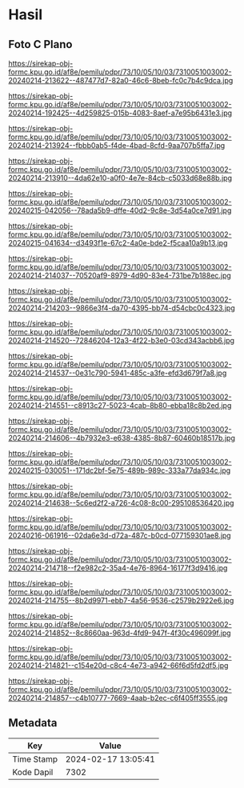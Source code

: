 # Hasil

## Foto C Plano

https://sirekap-obj-formc.kpu.go.id/af8e/pemilu/pdpr/73/10/05/10/03/7310051003002-20240214-213622--487477d7-82a0-46c6-8beb-fc0c7b4c9dca.jpg

https://sirekap-obj-formc.kpu.go.id/af8e/pemilu/pdpr/73/10/05/10/03/7310051003002-20240214-192425--4d259825-015b-4083-8aef-a7e95b6431e3.jpg

https://sirekap-obj-formc.kpu.go.id/af8e/pemilu/pdpr/73/10/05/10/03/7310051003002-20240214-213924--fbbb0ab5-f4de-4bad-8cfd-9aa707b5ffa7.jpg

https://sirekap-obj-formc.kpu.go.id/af8e/pemilu/pdpr/73/10/05/10/03/7310051003002-20240214-213910--4da62e10-a0f0-4e7e-84cb-c5033d68e88b.jpg

https://sirekap-obj-formc.kpu.go.id/af8e/pemilu/pdpr/73/10/05/10/03/7310051003002-20240215-042056--78ada5b9-dffe-40d2-9c8e-3d54a0ce7d91.jpg

https://sirekap-obj-formc.kpu.go.id/af8e/pemilu/pdpr/73/10/05/10/03/7310051003002-20240215-041634--d3493f1e-67c2-4a0e-bde2-f5caa10a9b13.jpg

https://sirekap-obj-formc.kpu.go.id/af8e/pemilu/pdpr/73/10/05/10/03/7310051003002-20240214-214037--70520af9-8979-4d90-83e4-731be7b188ec.jpg

https://sirekap-obj-formc.kpu.go.id/af8e/pemilu/pdpr/73/10/05/10/03/7310051003002-20240214-214203--9866e3f4-da70-4395-bb74-d54cbc0c4323.jpg

https://sirekap-obj-formc.kpu.go.id/af8e/pemilu/pdpr/73/10/05/10/03/7310051003002-20240214-214520--72846204-12a3-4f22-b3e0-03cd343acbb6.jpg

https://sirekap-obj-formc.kpu.go.id/af8e/pemilu/pdpr/73/10/05/10/03/7310051003002-20240214-214537--0e31c790-5941-485c-a3fe-efd3d679f7a8.jpg

https://sirekap-obj-formc.kpu.go.id/af8e/pemilu/pdpr/73/10/05/10/03/7310051003002-20240214-214551--c8913c27-5023-4cab-8b80-ebba18c8b2ed.jpg

https://sirekap-obj-formc.kpu.go.id/af8e/pemilu/pdpr/73/10/05/10/03/7310051003002-20240214-214606--4b7932e3-e638-4385-8b87-60460b18517b.jpg

https://sirekap-obj-formc.kpu.go.id/af8e/pemilu/pdpr/73/10/05/10/03/7310051003002-20240215-030051--171dc2bf-5e75-489b-989c-333a77da934c.jpg

https://sirekap-obj-formc.kpu.go.id/af8e/pemilu/pdpr/73/10/05/10/03/7310051003002-20240214-214638--5c6ed2f2-a726-4c08-8c00-295108536420.jpg

https://sirekap-obj-formc.kpu.go.id/af8e/pemilu/pdpr/73/10/05/10/03/7310051003002-20240216-061916--02da6e3d-d72a-487c-b0cd-077159301ae8.jpg

https://sirekap-obj-formc.kpu.go.id/af8e/pemilu/pdpr/73/10/05/10/03/7310051003002-20240214-214718--f2e982c2-35a4-4e76-8964-16177f3d9416.jpg

https://sirekap-obj-formc.kpu.go.id/af8e/pemilu/pdpr/73/10/05/10/03/7310051003002-20240214-214755--8b2d9971-ebb7-4a56-9536-c2579b2922e6.jpg

https://sirekap-obj-formc.kpu.go.id/af8e/pemilu/pdpr/73/10/05/10/03/7310051003002-20240214-214852--8c8660aa-963d-4fd9-947f-4f30c496099f.jpg

https://sirekap-obj-formc.kpu.go.id/af8e/pemilu/pdpr/73/10/05/10/03/7310051003002-20240214-214821--c154e20d-c8c4-4e73-a942-66f6d5fd2df5.jpg

https://sirekap-obj-formc.kpu.go.id/af8e/pemilu/pdpr/73/10/05/10/03/7310051003002-20240214-214857--c4b10777-7669-4aab-b2ec-c6f405ff3555.jpg


## Metadata

| Key        | Value               |
| ---------- | ------------------- |
| Time Stamp | 2024-02-17 13:05:41 |
| Kode Dapil | 7302                |



